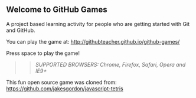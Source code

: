 ## Welcome to GitHub Games

A project based learning activity for people who are getting started with Git and GitHub.

You can play the game at: http://githubteacher.github.io/github-games/

Press space to play the game!

>> _*SUPPORTED BROWSERS*: Chrome, Firefox, Safari, Opera and IE9+_

This fun open source game was cloned from: https://github.com/jakesgordon/javascript-tetris
